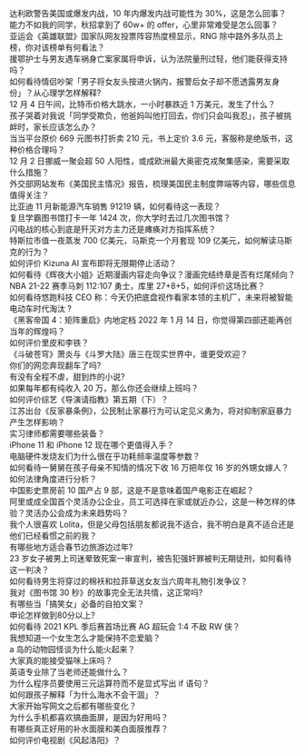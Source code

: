 达利欧警告美国或爆发内战，10 年内爆发内战可能性为 30%，这是怎么回事？  
能力不如我的同学，秋招拿到了 60w+ 的 offer，心里非常难受是怎么回事？  
亚运会《英雄联盟》国家队网友投票阵容热度榜显示，RNG 除中路外多队员上榜，你对该榜单有何看法？  
援鄂护士与男友遇车祸身亡案家属将申诉，认为法院量刑过轻，他们能获得支持吗？  
如何看待情侣吵架「男子将女友头按进火锅内，报警后女子却不愿透露男友身份」？从心理学怎样解释?  
12 月 4 日午间，比特币价格大跳水，一小时暴跌近 1 万美元，发生了什么？  
孩子哭着对我说「同学受欺负，他爸妈叫他打回去，你们只会叫我忍」，孩子被挑衅时，家长应该怎么办？  
当当平台原价 669 元图书打折卖 210 元，书上定价 3.6 元，客服称是绝版书，这种价格合理吗？  
12 月 2 日挪威一聚会超 50 人阳性，或成欧洲最大奥密克戎聚集感染，需要采取什么措施？  
外交部网站发布《美国民主情况》报告，梳理美国民主制度弊端等内容，哪些信息值得关注？  
比亚迪 11 月新能源汽车销售 91219 辆，如何看待这一表现？  
复旦学霸图书馆打卡一年 1424 次，你大学时去过几次图书馆？  
闪电战的核心到底是歼灭对方主力还是瘫痪对方指挥系统？  
特斯拉市值一夜蒸发 700 亿美元，马斯克一个月套现 109 亿美元，如何解读马斯克的行为？  
如何评价 Kizuna AI  宣布即将无限期停止活动？  
如何看待《辉夜大小姐》近期漫画内容走向争议？漫画完结终章是否有烂尾倾向？  
NBA 21-22 赛季马刺 112:107 勇士，库里 27+8+5，如何评价这场比赛？  
如何看待悠跑科技 CEO 称：今天仍把底盘视作看家本领的主机厂，未来将被智能电动车时代淘汰 ?  
《黑客帝国 4：矩阵重启》内地定档 2022 年 1 月 14 日，你觉得第四部还能再创当年的辉煌吗？  
如何评价里皮和李铁？  
《斗破苍穹》萧炎与《斗罗大陆》唐三在现实世界中，谁更受欢迎？  
你们的网恋奔现翻车了吗?  
有没有全程不虐，甜到炸的小说?  
如果每年都有纯收入 20 万，那么你还会继续上班吗？  
如何评价综艺《导演请指教》第五期（下）？  
江苏出台《反家暴条例》，公民制止家暴行为可认定见义勇为，将对抑制家庭暴力产生怎样影响？  
实习律师都需要哪些装备？  
iPhone 11 和 iPhone 12 现在哪个更值得入手？  
电脑硬件发烧友们为什么很在乎功耗频率温度等参数？  
如何看待一舅舅在孩子母亲不知情的情况下收 16 万把年仅 16 岁的外甥女嫁人？如何法律角度进行分析？  
中国影史票房前 10 国产占 9 部，这是不是意味着国产电影正在崛起？  
阿里或成全国首个灵活办公企业，员工可选择在家或就近办公，这是一种怎样的体验？灵活办公会成为未来趋势吗？  
我个人很喜欢 Lolita，但是父母包括朋友都说我不适合，我不明白是真不适合还是他们已经看惯之前的我？  
有哪些地方适合春节边旅游边过年?  
23 岁女子被男上司迷晕致死案一审宣判，被告犯强奸罪被判无期徒刑，如何看待这一判决？  
如何看待男生将穿过的棉袄和拉菲草送女友当六周年礼物引发争议？  
我对《图书馆 30 秒》的故事完全无法共情，这正常吗?  
有哪些当「搞笑女」必备的自拍文案？  
申论怎样做到80分以上?  
如何看待 2021 KPL 季后赛首场比赛 AG 超玩会 1:4 不敌 RW 侠？  
我想知道一个女生怎么才能保持不恋爱脑？  
a 岛的动物园怪谈为什么能火起来？  
大家真的能接受猫咪上床吗？  
英语专业除了当老师还能做什么？  
为什么程序员要使用三元运算符而不是显式写出 if 语句？  
如何跟孩子解释「为什么海水不会干涸」？  
大家开始写网文之后都有哪些变化？  
为什么手机都喜欢搞曲面屏，是因为好用吗？  
有哪些真正好用的补水面膜和美白面膜推荐？  
如何评价电视剧《风起洛阳》？  
